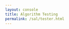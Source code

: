 ```yaml
---
layout: console
title: Algorithm Testing
permalink: /sal/tester.html
---
```


<div id="console" style="top:0px; left:0px; height:100%; width:100%;"></div> 


<script src="//ajax.googleapis.com/ajax/libs/jquery/1.4.3/jquery.min.js" type="text/javascript"></script>
<script src="algotest.js" type="text/javascript"></script>
<script src="/res/jq-console/jqconsole.min.js" type="text/javascript"></script>
<script type="text/javascript">
function expr_terminate(input) {
	var paren_stack = new Array();
	for (var i = 0; i < input.length; ++i) {
		if (input.charAt(i) === '(') paren_stack.push('(');
		if (input.charAt(i) === ')' && paren_stack.length) paren_stack.pop();
	}
	if (paren_stack.length) return paren_stack.length;
	return false;
}


$(window).load(function () {
	var jqconsole = $("#console").jqconsole('SAL algorithm testing, generate random numbers first \n', '>> ');

	var startPrompt = function() {
		// start prompt with history enabled
		jqconsole.Prompt(true, 
		function(input) {
			jqconsole.Write(Module.algo_str("algotest "+input+' '), 'jqconsole-output');
			// restart prompt
			startPrompt();
		}, 
		function(input) {
			return false;
			// check if expression's terminated
		});
		Module.print = Module.printErr = function(a) {
			console.log(a);
			jqconsole.Write(a + '\n');
		};
	};
	startPrompt();
});

</script>
